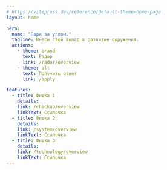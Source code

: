 ```yaml
---
# https://vitepress.dev/reference/default-theme-home-page
layout: home

hero:
  name: "Парк за углом."
  tagline: Внеси свой вклад в развитие окружения.
  actions:
    - theme: brand
      text: Радар
      link: /radar/overview
    - theme: alt
      text: Получить ответ
      link: /apply

features:
  - title: Фишка 1
    details:
    link: /checkup/overview
    linkText: Ссылочка
  - title: Фишка 2
    details:
    link: /system/overview
    linkText: Ссылочка
  - title: Фишка 3
    details:
    link: /technology/overview
    linkText: Ссылочка
---
```

